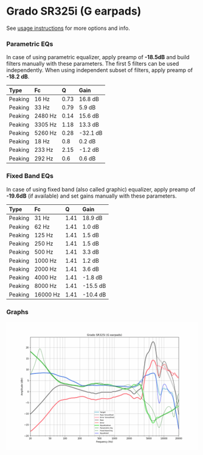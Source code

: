 # Grado SR325i (G earpads)
See [usage instructions](https://github.com/jaakkopasanen/AutoEq#usage) for more options and info.

### Parametric EQs
In case of using parametric equalizer, apply preamp of **-18.5dB** and build filters manually
with these parameters. The first 5 filters can be used independently.
When using independent subset of filters, apply preamp of **-18.2 dB**.

| Type    | Fc      |    Q | Gain     |
|:--------|:--------|:-----|:---------|
| Peaking | 16 Hz   | 0.73 | 16.8 dB  |
| Peaking | 33 Hz   | 0.79 | 5.9 dB   |
| Peaking | 2480 Hz | 0.14 | 15.6 dB  |
| Peaking | 3305 Hz | 1.18 | 13.3 dB  |
| Peaking | 5260 Hz | 0.28 | -32.1 dB |
| Peaking | 18 Hz   | 0.8  | 0.2 dB   |
| Peaking | 233 Hz  | 2.15 | -1.2 dB  |
| Peaking | 292 Hz  | 0.6  | 0.6 dB   |

### Fixed Band EQs
In case of using fixed band (also called graphic) equalizer, apply preamp of **-19.6dB**
(if available) and set gains manually with these parameters.

| Type    | Fc       |    Q | Gain     |
|:--------|:---------|:-----|:---------|
| Peaking | 31 Hz    | 1.41 | 18.9 dB  |
| Peaking | 62 Hz    | 1.41 | 1.0 dB   |
| Peaking | 125 Hz   | 1.41 | 1.5 dB   |
| Peaking | 250 Hz   | 1.41 | 1.5 dB   |
| Peaking | 500 Hz   | 1.41 | 3.3 dB   |
| Peaking | 1000 Hz  | 1.41 | 1.2 dB   |
| Peaking | 2000 Hz  | 1.41 | 3.6 dB   |
| Peaking | 4000 Hz  | 1.41 | -1.8 dB  |
| Peaking | 8000 Hz  | 1.41 | -15.5 dB |
| Peaking | 16000 Hz | 1.41 | -10.4 dB |

### Graphs
![](./Grado%20SR325i%20(G%20earpads).png)